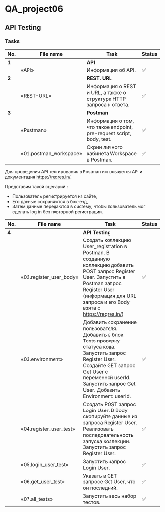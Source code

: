 # QA_project06
API Testing
 ---
 
 <h3>Tasks</h3>
 
| No. | File name | Task | Status |
| --- | ----------------------| --------------------------------------------------------------------------- | ------ |
| **1** |  | **API** | |
| | «API» | Информация об API.                                                          | ✅ |
| **2** |  | **REST. URL** | |
| | «REST-URL»  | Информация о REST и URL, а также о структуре HTTP запроса и ответа. | ✅ |
| **3** |  | **Postman** | |
| | «Postman» | Информация о том, что такое endpoint, pre-request script, body, test. | ✅ |
| | «01.postman_workspace»| Скрин личного кабинета Workspace в Postman. | ✅ |

Для проведения API тестирования в Postman используется API и документация https://reqres.in/.

Представим такой сценарий :
- Пользователь регистрируется на сайте,
- Его данные сохраняются в бэк-енд,
- Затем данные передаются в систему, чтобы пользователь мог сделать log in без повторной регистрации.

| No. | File name | Task | Status |
| --- | ----------------------| --------------------------------------------------------------------------- | ------ |
| **4** | | **API Testing** | |
| | «02.register_user_body» | Создать коллекцию User_registration в Postman. В созданную коллекцию добавить POST запрос Register User. Запустить в Postman запрос Register User (информация для URL запроса и его Body взята с https://reqres.in/) | ✅ |
| | «03.environment» | Добавить сохранение пользователя. Добавить в блок Tests проверку статуса кода. Запустить запрос Register User. Создайте GET запрос Get User с переменной userId. Запустить запрос Get User. Добавить Environment: userId.| ✅ |
| | «04.register_user_test» | Создать POST запрос Login User. В Body cкопируйте данные из запроса Register User. Реализовать последовательность запуска коллекции. Запустить запрос Register User. | ✅ |
| | «05.login_user_test» | Запустить запрос Login User. | ✅ |
| | «06.get_user_test» | Указать в GET запросе Get User, что он последний. | ✅ |
| | «07.all_tests» | Запустить весь набор тестов. | ✅ |
